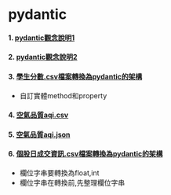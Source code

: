 # pydantic

#### 1. [pydantic觀念說明1](./README.ipynb)
#### 2. [pydantic觀念說明2](/README1.ipynb)
#### 3. [學生分數.csv檔案轉換為pydantic的架構](./學生分數.ipynb)
- 自訂實體method和property

#### 4. [空氣品質aqi.csv](./空氣品質aqi_csv.ipynb)

#### 5. [空氣品質aqi.json](./空氣品質aqi_json.ipynb)

#### 6. [個股日成交資訊.csv檔案轉換為pydantic的架構](./個股日成交資訊.ipynb)
- 欄位字串要轉換為float,int
- 欄位字串在轉換前,先整理欄位字串

